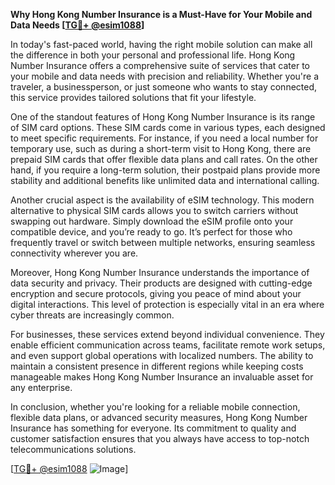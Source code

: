 **Why Hong Kong Number Insurance is a Must-Have for Your Mobile and Data Needs [[TG💪+ @esim1088](https://t.me/s/esim1088)]**

In today's fast-paced world, having the right mobile solution can make all the difference in both your personal and professional life. Hong Kong Number Insurance offers a comprehensive suite of services that cater to your mobile and data needs with precision and reliability. Whether you're a traveler, a businessperson, or just someone who wants to stay connected, this service provides tailored solutions that fit your lifestyle.

One of the standout features of Hong Kong Number Insurance is its range of SIM card options. These SIM cards come in various types, each designed to meet specific requirements. For instance, if you need a local number for temporary use, such as during a short-term visit to Hong Kong, there are prepaid SIM cards that offer flexible data plans and call rates. On the other hand, if you require a long-term solution, their postpaid plans provide more stability and additional benefits like unlimited data and international calling.

Another crucial aspect is the availability of eSIM technology. This modern alternative to physical SIM cards allows you to switch carriers without swapping out hardware. Simply download the eSIM profile onto your compatible device, and you’re ready to go. It’s perfect for those who frequently travel or switch between multiple networks, ensuring seamless connectivity wherever you are.

Moreover, Hong Kong Number Insurance understands the importance of data security and privacy. Their products are designed with cutting-edge encryption and secure protocols, giving you peace of mind about your digital interactions. This level of protection is especially vital in an era where cyber threats are increasingly common.

For businesses, these services extend beyond individual convenience. They enable efficient communication across teams, facilitate remote work setups, and even support global operations with localized numbers. The ability to maintain a consistent presence in different regions while keeping costs manageable makes Hong Kong Number Insurance an invaluable asset for any enterprise.

In conclusion, whether you're looking for a reliable mobile connection, flexible data plans, or advanced security measures, Hong Kong Number Insurance has something for everyone. Its commitment to quality and customer satisfaction ensures that you always have access to top-notch telecommunications solutions. 

[[TG💪+ @esim1088](https://t.me/s/esim1088) ![Image](https://i.postimg.cc/Y0z9fWf4/image.png)]
